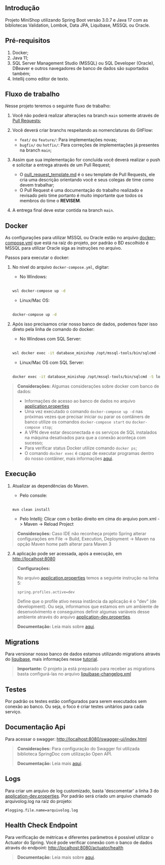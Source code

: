 ## Introdução

Projeto MiniShop utilizando Spring Boot versão 3.0.7 e Java 17 com as bibliotecas Validation, Lombok, Data JPA, Liquibase, MSSQL ou Oracle.

## Pré-requisitos

1. Docker;
2. Java 11;
3. SQL Server Management Studio (MSSQL) ou SQL Developer (Oracle), DBeaver e outros navegadores de banco de dados são suportados também;
4. Intellij como editor de texto.

## Fluxo de trabalho

Nesse projeto teremos o seguinte fluxo de trabalho:

1. Você não poderá realizar alterações na branch `main` somente através de [Pull Requests](https://learn.microsoft.com/azure/devops/repos/git/about-pull-requests?view=azure-devops-2020);

2. Você deverá criar branchs respeitando as nomenclaturas do GitFlow:

    - `feat/` ou `feature/`: Para implementações novas;
    - `bugfix/` ou `hotfix/`: Para correções de implementações já presentes na branch `main`;

3. Assim que sua implementação for concluída você deverá realizar o push e solicitar a entrega através de um Pull Request;

    - O [pull_request_template.md](.azuredevops/pull_request_template.md) é o seu template de Pull Requests, ele cria uma descrição orientando você e seus colegas de time como devem trabalhar;
    - O Pull Request é uma documentação do trabalho realizado e revisado pelo time portanto é muito importante que todos os membros do time o **REVISEM**.

4. A entrega final deve estar contida na branch `main`.

## Docker

As configurações para utilizar MSSQL ou Oracle estão no arquivo [docker-compose.yml](docker-compose.yml) que está na raíz do projeto, por padrão o BD escolhido é MSSQL para utilizar Oracle siga as instruções no arquivo.

Passos para executar o docker:

1. No nivel do arquivo `docker-compose.yml`, digitar:

    - No Windows:

    <br/>

    ```bash
    wsl docker-compose up -d
    ```

    - Linux/Mac OS:

    <br/>

    ```bash
    docker-compose up -d
    ```

2. Após isso precisamos criar nosso banco de dados, podemos fazer isso direto pela linha de comando do docker:

    - No Windows com SQL Server:

    <br />

    ```bash
    wsl docker exec -it database_minishop /opt/mssql-tools/bin/sqlcmd -S localhost -U SA -P 'Cpc33UBI' -Q 'CREATE DATABASE minishop'
    ```

    - Linux/Mac OS com SQL Server:

    <br />

    ```bash
    docker exec -it database_minishop /opt/mssql-tools/bin/sqlcmd -S localhost -U SA -P 'Cpc33UBI' -Q 'CREATE DATABASE minishop'
    ```

> **Considerações:** Algumas considerações sobre docker com banco de dados:
>
> - Informações de acesso ao banco de dados no arquivo [application.properties](./src/main/resources/application.properties)
> - Uma vez executado o comando `docker-compose up -d` nas próximas vezes que precisar iniciar ou parar os contâiners de banco utilize os comandos `docker-compose start` ou `docker-compose stop`;
> - A VPN deve estar desconectada e os serviços de SQL instalados na máquina desativados para que a conexão aconteça com sucesso;
> - Para verificar status Docker utilize comando `docker ps`;
> - O comando `docker exec` é capaz de executar programas dentro do nosso contâiner, mais informações [aqui](https://docs.docker.com/engine/reference/commandline/exec/).

## Execução

1. Atualizar as dependências do Maven.

    - Pelo console:

    <br/>

    ```bash
    mvn clean install
    ```

    - Pelo Intellij: Clicar com o botão direito em cima do arquivo pom.xml -> Maven -> Reload Project

> **Considerações:** Caso IDE não reconheça projeto Spring alterar configurações em File -> Build, Execution,
> Deployment -> Maven na opção Maven home path alterar para Maven 3

2. A aplicação pode ser acessada, após a execução, em <http://localhost:8080>

> **Configurações:**
>
> No arquivo [application.properties](src/resources/application.properties) temos a seguinte instrução na linha 5:
>
> ```properties
> spring.profiles.active=dev
> ```
>
> Define que o profile ativo nessa instância da aplicação é o "dev" (de development). Ou seja, informamos que estamos em um ambiente de desenvolvimento e conseguimos definir algumas variáveis desse ambiente através do arquivo [application-dev.properties](src/resources/application-dev.properties).
>
> **Documentação:** Leia mais sobre [aqui](https://www.baeldung.com/spring-profiles).

## Migrations

Para versionar nosso banco de dados estamos utilizando migrations através do [liquibase](https://www.liquibase.org/), mais informações nesse [tutorial](https://www.baeldung.com/liquibase-refactor-schema-of-java-app).

> **Importante:** O projeto ja está preparado para receber as migrations basta configurá-las no arquivo [liquibase-changelog.xml](./src/main/resources/db/liquibase-changelog.xml)

## Testes

Por padrão os testes estão configurados para serem executados sem conexão ao banco. Ou seja, o foco é criar testes unitários para cada serviço.

## Documentação Api

Para acessar o swagger: <http://localhost:8080/swagger-ui/index.html>

> **Considerações:** Para configuração do Swagger foi utilizada biblioteca SpringDoc com utilização Open API.
> 
> **Documentação:** Leia mais [aqui](https://springdoc.org/).

## Logs

Para criar um arquivo de log customizado, basta 'descomentar' a linha 3 do [application-dev.properties](./src/main/resources/application-dev.properties). Por padrão será criado um arquivo chamado arquivolog.log na raíz do projeto:

```properties
#logging.file.name=arquivolog.log
```

## Health Check Endpoint

Para verificação de métricas e diferentes parâmetros é possível utilizar o Actuator do Spring.
Você pode verificar conexão com o banco de dados através do endpoint: <http://localhost:8080/actuator/health>

> **Documentação:** Leia mais sobre [aqui](https://docs.spring.io/spring-boot/docs/current/actuator-api/htmlsingle/).